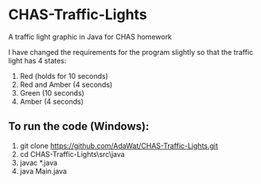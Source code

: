 # CHAS-Traffic-Lights
A traffic light graphic in Java for CHAS homework

I have changed the requirements for the program slightly so that the traffic light has 4 states:
1. Red (holds for 10 seconds)
2. Red and Amber (4 seconds)
3. Green (10 seconds)
4. Amber (4 seconds)

## To run the code (Windows):
1. git clone https://github.com/AdaWat/CHAS-Traffic-Lights.git
2. cd CHAS-Traffic-Lights\src\java
3. javac *.java
4. java Main.java
